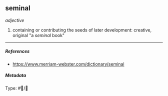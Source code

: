 ## seminal

*adjective*

1. containing or contributing the seeds of later development: creative, original
   "a *seminal* book"

---

##### References

* https://www.merriam-webster.com/dictionary/seminal

##### Metadata

Type: #💬/💬 
